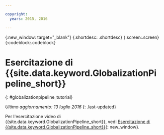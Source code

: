 ```yaml
---

copyright:
  years: 2015, 2016

---
```


{:new_window: target="_blank"}
{:shortdesc: .shortdesc}
{:screen:.screen}
{:codeblock:.codeblock}

# Esercitazione di {{site.data.keyword.GlobalizationPipeline_short}}
{: #globalizationpipeline_tutorial}

*Ultimo aggiornamento: 13 luglio 2016*
{: .last-updated}

Per l'esercitazione video di {{site.data.keyword.GlobalizationPipeline_short}}, vedi [Esercitazione di {{site.data.keyword.GlobalizationPipeline_short}}](https://www.youtube.com/watch?v=r_w7IvPNtH0){: new_window}.

